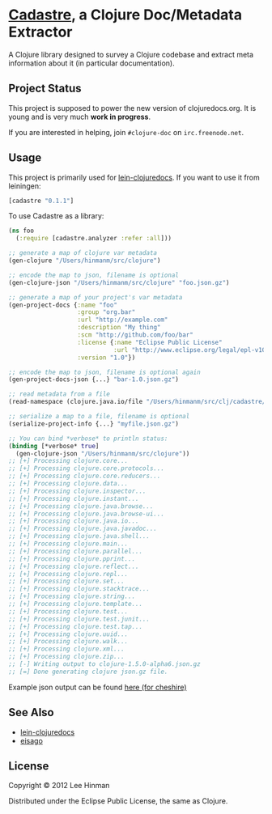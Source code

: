 # [Cadastre](https://en.wikipedia.org/wiki/Cadastre), a Clojure Doc/Metadata Extractor

A Clojure library designed to survey a Clojure codebase and extract
meta information about it (in particular documentation).


## Project Status

This project is supposed to power the new version of clojuredocs.org. It is
young and is very much **work in progress**.

If you are interested in helping, join `#clojure-doc` on `irc.freenode.net`.


## Usage

This project is primarily used for
[lein-clojuredocs](https://github.com/dakrone/lein-clojuredocs). If
you want to use it from leiningen:

```clojure
[cadastre "0.1.1"]
```

To use Cadastre as a library:

```clojure
(ns foo
  (:require [cadastre.analyzer :refer :all]))

;; generate a map of clojure var metadata
(gen-clojure "/Users/hinmanm/src/clojure")

;; encode the map to json, filename is optional
(gen-clojure-json "/Users/hinmanm/src/clojure" "foo.json.gz")

;; generate a map of your project's var metadata
(gen-project-docs {:name "foo"
                   :group "org.bar"
                   :url "http://example.com"
                   :description "My thing"
                   :scm "http://github.com/foo/bar"
                   :license {:name "Eclipse Public License"
                             :url "http://www.eclipse.org/legal/epl-v10.html"}
                   :version "1.0"})

;; encode the map to json, filename is optional again
(gen-project-docs-json {...} "bar-1.0.json.gz")

;; read metadata from a file
(read-namespace (clojure.java.io/file "/Users/hinmanm/src/clj/cadastre/src/cadastre/analyzer.clj"))

;; serialize a map to a file, filename is optional
(serialize-project-info {...} "myfile.json.gz")

;; You can bind *verbose* to println status:
(binding [*verbose* true]
  (gen-clojure-json "/Users/hinmanm/src/clojure"))
;; [+] Processing clojure.core...
;; [+] Processing clojure.core.protocols...
;; [+] Processing clojure.core.reducers...
;; [+] Processing clojure.data...
;; [+] Processing clojure.inspector...
;; [+] Processing clojure.instant...
;; [+] Processing clojure.java.browse...
;; [+] Processing clojure.java.browse-ui...
;; [+] Processing clojure.java.io...
;; [+] Processing clojure.java.javadoc...
;; [+] Processing clojure.java.shell...
;; [+] Processing clojure.main...
;; [+] Processing clojure.parallel...
;; [+] Processing clojure.pprint...
;; [+] Processing clojure.reflect...
;; [+] Processing clojure.repl...
;; [+] Processing clojure.set...
;; [+] Processing clojure.stacktrace...
;; [+] Processing clojure.string...
;; [+] Processing clojure.template...
;; [+] Processing clojure.test...
;; [+] Processing clojure.test.junit...
;; [+] Processing clojure.test.tap...
;; [+] Processing clojure.uuid...
;; [+] Processing clojure.walk...
;; [+] Processing clojure.xml...
;; [+] Processing clojure.zip...
;; [-] Writing output to clojure-1.5.0-alpha6.json.gz
;; [=] Done generating clojure json.gz file.
```

Example json output can be found [here (for cheshire)](https://gist.github.com/3880616)

## See Also

- [lein-clojuredocs](http://github.com/dakrone/lein-clojuredocs)
- [eisago](http://github.com/dakrone/eisago)

## License

Copyright © 2012 Lee Hinman

Distributed under the Eclipse Public License, the same as Clojure.
